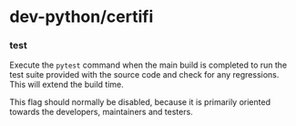 # dev-python/certifi

### test
Execute the `pytest` command when the main build is completed to run the test suite provided with the source code and check for any regressions. This will extend the build time.

This flag should normally be disabled, because it is primarily oriented towards the developers, maintainers and testers.
